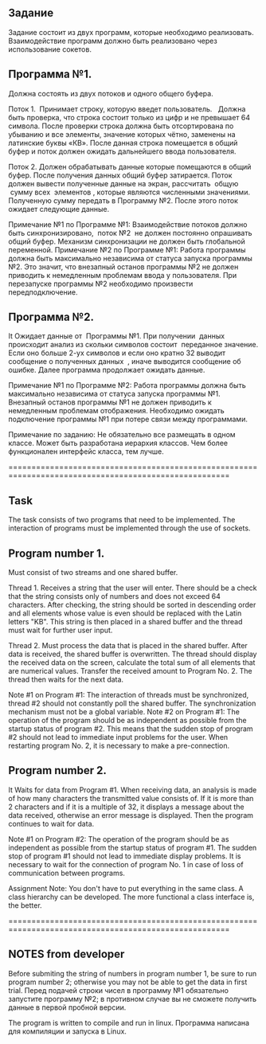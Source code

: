 ## Задание

Задание состоит из двух программ, которые необходимо реализовать. Взаимодействие программ должно быть реализовано через использование сокетов.

## Программа №1.

Должна состоять из двух потоков и одного общего буфера.

Поток 1.  Принимает строку, которую введет пользователь.   Должна быть проверка, что строка состоит только из цифр и не превышает 64 символа. После проверки строка должна быть отсортирована по убыванию и все элементы, значение которых чётно, заменены на латинские буквы «КВ». После данная строка помещается в общий буфер и поток должен ожидать дальнейшего ввода пользователя.

Поток 2. Должен обрабатывать данные которые помещаются в общий буфер. После получения данных общий буфер затирается. Поток должен вывести полученные данные на экран, рассчитать  общую  сумму всех  элементов , которые являются численными значениями.  Полученную сумму передать в Программу №2. После этого поток ожидает следующие данные.

Примечание №1 по Программе №1: Взаимодействие потоков должно быть синхронизировано,  поток №2  не должен постоянно опрашивать общий буфер. Механизм синхронизации не должен быть глобальной переменной.
Примечание №2 по Программе №1: Работа программы должна быть максимально независима от статуса запуска программы №2. Это значит, что внезапный останов программы №2 не должен приводить к немедленным проблемам ввода у пользователя.
При перезапуске программы №2 необходимо произвести передподключение.

## Программа №2.

It Ожидает данные от  Программы №1. При получении  данных происходит анализ из скольки символов состоит  переданное значение. Если оно больше 2-ух символов и если оно кратно 32 выводит сообщение о полученных данных  , иначе выводится сообщение об ошибке. Далее программа продолжает ожидать данные.

Примечание №1 по Программе №2: Работа программы должна быть максимально независима от статуса запуска программы №1. Внезапный останов программы №1 не должен приводить к немедленным проблемам отображения. Необходимо ожидать подключение программы №1 при потере связи между программами.

Примечание по заданию: Не обязательно все размещать в одном классе. Может быть разработана иерархия классов. Чем более функционален интерфейс класса, тем лучше.

======================================================================================================

## Task

The task consists of two programs that need to be implemented. The interaction of programs must be implemented through the use of sockets.

## Program number 1.

Must consist of two streams and one shared buffer.

Thread 1. Receives a string that the user will enter. There should be a check that the string consists only of numbers and does not exceed 64 characters. After checking, the string should be sorted in descending order and all elements whose value is even should be replaced with the Latin letters "KB". This string is then placed in a shared buffer and the thread must wait for further user input.

Thread 2. Must process the data that is placed in the shared buffer. After data is received, the shared buffer is overwritten. The thread should display the received data on the screen, calculate the total sum of all elements that are numerical values. Transfer the received amount to Program No. 2. The thread then waits for the next data.

Note #1 on Program #1: The interaction of threads must be synchronized, thread #2 should not constantly poll the shared buffer. The synchronization mechanism must not be a global variable.
Note #2 on Program #1: The operation of the program should be as independent as possible from the startup status of program #2. This means that the sudden stop of program #2 should not lead to immediate input problems for the user.
When restarting program No. 2, it is necessary to make a pre-connection.

## Program number 2.

It Waits for data from Program #1. When receiving data, an analysis is made of how many characters the transmitted value consists of. If it is more than 2 characters and if it is a multiple of 32, it displays a message about the data received, otherwise an error message is displayed. Then the program continues to wait for data.

Note #1 on Program #2: The operation of the program should be as independent as possible from the startup status of program #1. The sudden stop of program #1 should not lead to immediate display problems. It is necessary to wait for the connection of program No. 1 in case of loss of communication between programs.

Assignment Note: You don't have to put everything in the same class. A class hierarchy can be developed. The more functional a class interface is, the better.

======================================================================================================

## NOTES from developer

Before submiting the string of numbers in program number 1, be sure to run program number 2; otherwise you may not be able to get the data in first trial.
Перед подачей строки чисел в программу №1 обязательно запустите программу №2; в противном случае вы не сможете получить данные в первой пробной версии.

The program is written to compile and run in linux.
Программа написана для компиляции и запуска в Linux.
